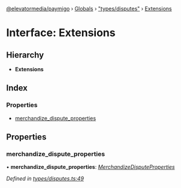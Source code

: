[@elevatormedia/paymigo](../README.md) › [Globals](../globals.md) › ["types/disputes"](../modules/_types_disputes_.md) › [Extensions](_types_disputes_.extensions.md)

# Interface: Extensions

## Hierarchy

-   **Extensions**

## Index

### Properties

-   [merchandize_dispute_properties](_types_disputes_.extensions.md#merchandize_dispute_properties)

## Properties

### merchandize_dispute_properties

• **merchandize_dispute_properties**: _[MerchandizeDisputeProperties](_types_disputes_.merchandizedisputeproperties.md)_

_Defined in [types/disputes.ts:49](https://github.com/ELEVATORmedia/paymigo/blob/eaf52dd/src/types/disputes.ts#L49)_
